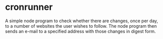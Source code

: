 # cronrunner
A simple node program to check whether there are changes, once per day, to a number of websites the user wishes to follow. The node program then sends an e-mail to a specified address with those changes in digest form.
